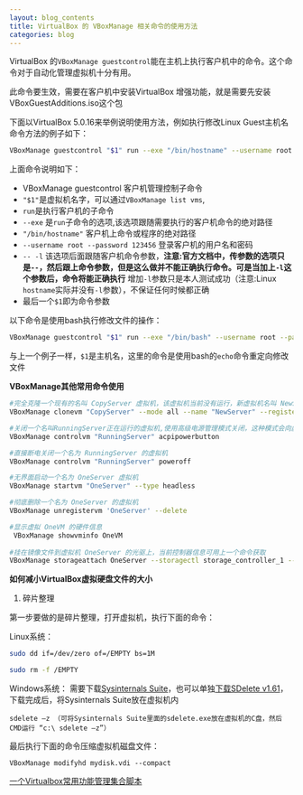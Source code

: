 ```yaml
---
layout: blog_contents
title: VirtualBox 的 VBoxManage 相关命令的使用方法
categories: blog
---
```


VirtualBox 的`VBoxManage guestcontrol`能在主机上执行客户机中的命令。这个命令对于自动化管理虚拟机十分有用。  

此命令要生效，需要在客户机中安装VirtualBox 增强功能，就是需要先安装VBoxGuestAdditions.iso这个包

下面以VirtualBox 5.0.16来举例说明使用方法，例如执行修改Linux Guest主机名命令方法的例子如下： 

```bash
VBoxManage guestcontrol "$1" run --exe "/bin/hostname" --username root --password 123456 -- -l $1
```

上面命令说明如下：

  * VBoxManage guestcontrol 客户机管理控制子命令
  * `"$1"`是虚拟机名字，可以通过`VBoxManage list vms`,
  * `run`是执行客户机的子命令
  * `--exe` 是`run`子命令的选项,该选项跟随需要执行的客户机命令的绝对路径
  * `"/bin/hostname"` 客户机上命令或程序的绝对路径
  * `--username root --password 123456` 登录客户机的用户名和密码
  * `-- -l` 该选项后面跟随客户机命令参数，__注意:官方文档中，传参数的选项只是`--`，然后跟上命令参数，但是这么做并不能正确执行命令。可是当加上`-l`这个参数后，命令将能正确执行__
     增加`-l`参数只是本人测试成功（注意:Linux `hostname`实际并没有`-l`参数），不保证任何时候都正确
  * 最后一个`$1`即为命令参数
  

  以下命令是使用bash执行修改文件的操作：
  
```bash
VBoxManage guestcontrol "$1" run --exe "/bin/bash" --username root --password 123456  -- -l -c "echo $1 >/etc/hostname"
```

与上一个例子一样，`$1`是主机名，这里的命令是使用bash的`echo`命令重定向修改文件

__VBoxManage其他常用命令使用__ 

```bash
#完全克隆一个现有的名叫 CopyServer 虚拟机，该虚拟机当前没有运行，新虚拟机名叫 NewServer
VBoxManage clonevm "CopyServer" --mode all --name "NewServer" --register

#关闭一个名叫RunningServer正在运行的虚拟机,使用高级电源管理模式关闭，这种模式会向虚拟机系统发送电源关闭信号
VBoxManage controlvm "RunningServer" acpipowerbutton

#直接断电关闭一个名为 RunningServer 的虚拟机
VBoxManage controlvm "RunningServer" poweroff

#无界面启动一个名为 OneServer 虚拟机
VBoxManage startvm "OneServer" --type headless

#彻底删除一个名为 OneServer 的虚拟机
VBoxManage unregistervm 'OneServer' --delete

#显示虚拟 OneVM 的硬件信息
 VBoxManage showvminfo OneVM
 
#挂在镜像文件到虚拟机 OneServer 的光驱上，当前控制器信息可用上一个命令获取
VBoxManage storageattach OneServer --storagectl storage_controller_1 --type dvddrive --port 1 --device 0 --medium /yourpath/VBoxGuestAdditions.iso

```

__如何减小VirtualBox虚拟硬盘文件的大小__ 



1. 碎片整理

第一步要做的是碎片整理，打开虚拟机，执行下面的命令：

Linux系统：

```bash
sudo dd if=/dev/zero of=/EMPTY bs=1M

sudo rm -f /EMPTY
```


Windows系统： 
需要下载[Sysinternals Suite](https://technet.microsoft.com/en-us/sysinternals/bb842062.aspx)，也可以单独[下载SDelete v1.61](https://technet.microsoft.com/en-us/sysinternals/bb897443)，下载完成后，将Sysinternals Suite放在虚拟机内

```
sdelete –z （可将Sysinternals Suite里面的sdelete.exe放在虚拟机的C盘，然后CMD运行 “c:\ sdelete –z”）
```

最后执行下面的命令压缩虚拟机磁盘文件：

```
VBoxManage modifyhd mydisk.vdi --compact 
```

[一个Virtualbox常用功能管理集合脚本](http://toknot.com/download/Virtualbox)
